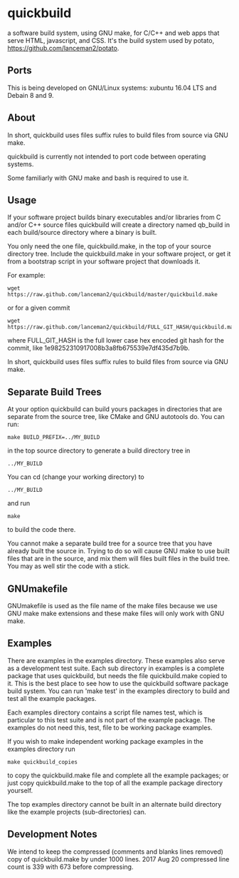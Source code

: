 # quickbuild

a software build system, using GNU make, for C/C++ and web apps
that serve HTML, javascript, and CSS.  It's the build system used
by potato, https://github.com/lanceman2/potato.

## Ports

This is being developed on GNU/Linux systems: xubuntu 16.04 LTS
and Debain 8 and 9.

## About

In short, quickbuild uses files suffix rules to build files from source
via GNU make.

quickbuild is currently not intended to port code between operating
systems.

Some familiarly with GNU make and bash is required to use it.


## Usage

If your software project builds binary executables and/or libraries from C
and/or C++ source files quickbuild will create a directory named qb_build
in each build/source directory where a binary is built.

You only need the one file, quickbuild.make, in the top of your source
directory tree.  Include the quickbuild.make in your software project, or
get it from a bootstrap script in your software project that downloads
it.

For example:
```
wget https://raw.github.com/lanceman2/quickbuild/master/quickbuild.make
```

or for a given commit
```
wget https://raw.github.com/lanceman2/quickbuild/FULL_GIT_HASH/quickbuild.make
```
where FULL_GIT_HASH is the full lower case hex encoded git hash for the
commit, like 1e98252310917008b3a8fb675539e7df435d7b9b.

In short, quickbuild uses files suffix rules to build files from source
via GNU make.


## Separate Build Trees

At your option quickbuild can build yours packages in directories that are
separate from the source tree, like CMake and GNU autotools do.  You can
run:

```
make BUILD_PREFIX=../MY_BUILD
```
in the top source directory to generate a build directory tree in
```
../MY_BUILD
```
You can cd (change your working directory) to
```
../MY_BUILD
```
and run
```
make
```
to build the code there.

You cannot make a separate build tree for a source tree that you have
already built the source in.  Trying to do so will cause GNU make to
use built files that are in the source, and mix them will files built
files in the build tree.  You may as well stir the code with a stick.


## GNUmakefile

GNUmakefile is used as the file name of the make files because we use GNU
make make extensions and these make files will only work with GNU make.


## Examples

There are examples in the examples directory.  These examples also serve
as a development test suite.  Each sub directory in examples is a complete
package that uses quickbuild, but needs the file quickbuild.make copied to
it.  This is the best place to see how to use the quickbuild software
package build system.  You can run 'make test' in the examples directory
to build and test all the example packages.

Each examples directory contains a script file names test, which is
particular to this test suite and is not part of the example package.
The examples do not need this, test, file to be working package examples.

If you wish to make independent working package examples in the examples
directory run
```
make quickbuild_copies
```
to copy the quickbuild.make file and complete all the example packages; or
just copy quickbuild.make to the top of all the example package directory
yourself.


The top examples directory cannot be built in an alternate build directory
like the example projects (sub-directories) can.


## Development Notes

We intend to keep the compressed (comments and blanks lines removed) copy
of quickbuild.make by under 1000 lines.  2017 Aug 20 compressed line
count is 339 with 673 before compressing.

